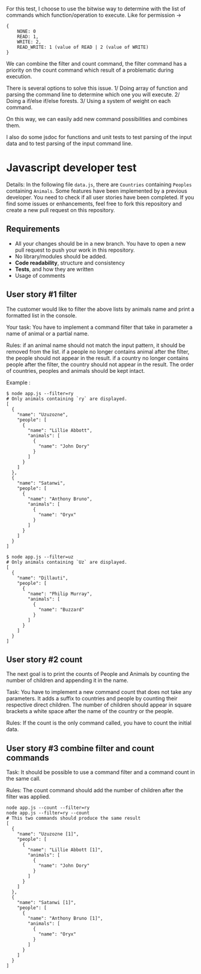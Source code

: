 For this test, I choose to use the bitwise way to determine with the list of commands which function/operation to execute.
Like for permission -> 
```
{   
    NONE: 0
    READ: 1,
    WRITE: 2,
    READ_WRITE: 1 (value of READ | 2 (value of WRITE)
}
```

We can combine the filter and count command, the filter command has a priority on the count command which result of
a problematic during execution.

There is several options to solve this issue.
1/ Doing array of function and parsing the command line to determine which one you will execute.
2/ Doing a if/else if/else forests.
3/ Using a system of weight on each command.

On this way, we can easily add new command possibilities and combines them.

I also do some jsdoc for functions and unit tests to test parsing of the input data and to test parsing of the input
command line.

# Javascript developer test

Details:
In the following file `data.js`, there are `Countries` containing `Peoples` containing `Animals`.
Some features have been implemented by a previous developer. You need to check if all user stories have been completed.
If you find some issues or enhancements, feel free to fork this repository and create a new pull request on this repository.

## Requirements

- All your changes should be in a new branch. You have to open a new pull request to push your work in this repository.
- No library/modules should be added.
- **Code readability**, structure and consistency
- **Tests**, and how they are written
- Usage of comments

## User story #1 filter

The customer would like to filter the above lists by animals name and print a formatted list in the console.

Your task:
You have to implement a command filter that take in parameter a name of animal or a partial name.

Rules:
if an animal name should not match the input pattern, it should be removed from the list.
if a people no longer contains animal after the filter, the people should not appear in the result.
if a country no longer contains people after the filter, the country should not appear in the result.
The order of countries, peoples and animals should be kept intact.

Example :

```shell script
$ node app.js --filter=ry
# Only animals containing `ry` are displayed.
[
  {
    "name": "Uzuzozne",
    "people": [
      {
        "name": "Lillie Abbott",
        "animals": [
          {
            "name": "John Dory"
          }
        ]
      }
    ]
  },
  {
    "name": "Satanwi",
    "people": [
      {
        "name": "Anthony Bruno",
        "animals": [
          {
            "name": "Oryx"
          }
        ]
      }
    ]
  }
]
```

```shell script
$ node app.js --filter=uz
# Only animals containing `Uz` are displayed.
[
  {
    "name": "Dillauti",
    "people": [
      {
        "name": "Philip Murray",
        "animals": [
          {
            "name": "Buzzard"
          }
        ]
      }
    ]
  }
]
```

## User story #2 count

The next goal is to print the counts of People and Animals by counting the number of children and appending it in the name.

Task:
You have to implement a new command count that does not take any parameters. It adds a suffix to countries and people by counting their respective direct children.
The number of children should appear in square brackets a white space after the name of the country or the people.

Rules:
If the count is the only command called, you have to count the initial data.

## User story #3 combine filter and count commands

Task:
It should be possible to use a command filter and a command count in the same call.

Rules:
The count command should add the number of children after the filter was applied.

```shell script
node app.js --count --filter=ry
node app.js --filter=ry --count
# This two commands should produce the same result
[
  {
    "name": "Uzuzozne [1]",
    "people": [
      {
        "name": "Lillie Abbott [1]",
        "animals": [
          {
            "name": "John Dory"
          }
        ]
      }
    ]
  },
  {
    "name": "Satanwi [1]",
    "people": [
      {
        "name": "Anthony Bruno [1]",
        "animals": [
          {
            "name": "Oryx"
          }
        ]
      }
    ]
  }
]
```
